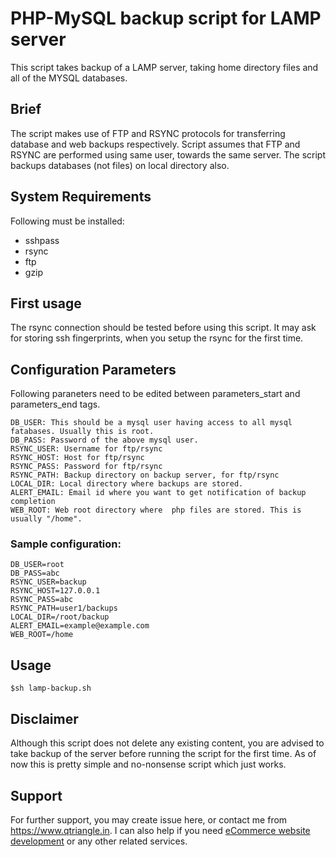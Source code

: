 # PHP-MySQL backup script for LAMP server

This script takes backup of a LAMP server, taking home directory files and all of the MYSQL databases.

## Brief
The script makes use of FTP and RSYNC protocols for transferring database and web backups respectively.
Script assumes that FTP and RSYNC are performed using same user, towards the same server.
The script backups databases (not files) on local directory also.

## System Requirements

Following must be installed: 

* sshpass
* rsync
* ftp
* gzip

## First usage

The rsync connection should be tested before using this script. It may ask for storing ssh fingerprints, when you setup the rsync for the first time.

## Configuration Parameters
Following paraneters need to be edited between parameters_start and parameters_end tags.

```
DB_USER: This should be a mysql user having access to all mysql fatabases. Usually this is root.
DB_PASS: Password of the above mysql user.
RSYNC_USER: Username for ftp/rsync
RSYNC_HOST: Host for ftp/rsync
RSYNC_PASS: Password for ftp/rsync
RSYNC_PATH: Backup directory on backup server, for ftp/rsync
LOCAL_DIR: Local directory where backups are stored. 
ALERT_EMAIL: Email id where you want to get notification of backup completion
WEB_ROOT: Web root directory where  php files are stored. This is usually "/home".
```

### Sample configuration:
```
DB_USER=root
DB_PASS=abc
RSYNC_USER=backup
RSYNC_HOST=127.0.0.1
RSYNC_PASS=abc
RSYNC_PATH=user1/backups
LOCAL_DIR=/root/backup
ALERT_EMAIL=example@example.com
WEB_ROOT=/home
```
## Usage
```
$sh lamp-backup.sh
```

## Disclaimer
Although this script does not delete any existing content, you are advised to take backup of the server before running the script for the first time. As of now this is pretty simple and no-nonsense script which just works.

## Support
For further support, you may create issue here, or contact me from https://www.qtriangle.in. I can also help if you need [eCommerce website development](https://www.qtriangle.in) or any other related services.
